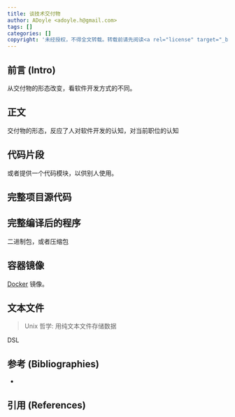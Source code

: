 ```yaml
---
title: 谈技术交付物
author: ADoyle <adoyle.h@gmail.com>
tags: []
categories: []
copyright: '未经授权，不得全文转载。转载前请先阅读<a rel="license" target="_blank" href="//adoyle.me/blog/copyright.html">本站版权声明</a>'
---
```


## 前言 (Intro)

从交付物的形态改变，看软件开发方式的不同。


<!-- more -->

## 正文

交付物的形态，反应了人对软件开发的认知，对当前职位的认知

## 代码片段

或者提供一个代码模块，以供别人使用。

## 完整项目源代码

## 完整编译后的程序

二进制包，或者压缩包

## 容器镜像

[Docker][] 镜像。

## 文本文件

> Unix 哲学: 用纯文本文件存储数据

DSL


## 参考 (Bibliographies)

- [][B1]

## 引用 (References)

[^1]: [][R1]


<!-- 以下是相关链接 -->

[R1]: <url> "备注"

[B1]: <url> "备注"
[Docker]: https://www.docker.com/
